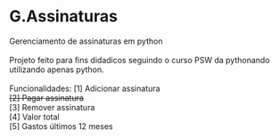 # G.Assinaturas
Gerenciamento de assinaturas em python
<br><br>
Projeto feito para fins didadicos seguindo o curso PSW da pythonando utilizando apenas python.
<br><br>
Funcionalidades:
[1] Adicionar assinatura<br>
<s>[2] Pagar assinatura</s><br>
[3] Remover assinatura<br>
[4] Valor total<br>
[5] Gastos últimos 12 meses<br>
